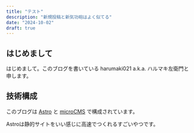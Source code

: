 ```yaml
---
title: "テスト"
description: "新規投稿と新気功砲はよく似てる"
date: "2024-10-02"
draft: true
---
```


## はじめまして
はじめまして。このブログを書いている harumaki021 a.k.a. ハルマキ左衛門と申します。

## 

## 技術構成
このブログは [Astro]() と [microCMS]() で構成されています。

Astroは静的サイトをいい感じに高速でつくれるすごいやつです。

